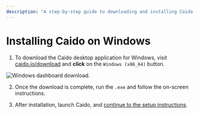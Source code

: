 ```yaml
---
description: "A step-by-step guide to downloading and installing Caido desktop application on Windows operating systems."
---
```


# Installing Caido on Windows

1. To download the Caido desktop application for Windows, visit [caido.io/download](https://caido.io/download) and **click** on the `Windows (x86_64)` button.

<img alt="Windows dashboard download." src="/_images/windows_dashboard_download.png" center/>

2. Once the download is complete, run the `.exe` and follow the on-screen instructions.

3. After installation, launch Caido, and [continue to the setup instructions](/quickstart/setup.md).
